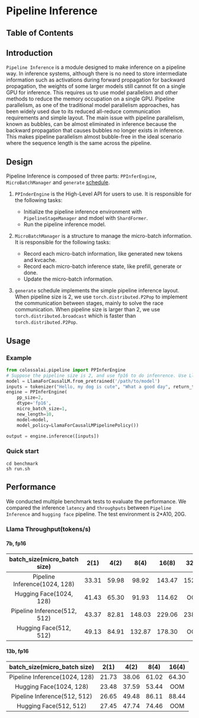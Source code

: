 # Pipeline Inference

## Table of Contents

## Introduction

`Pipeline Inference` is a module designed to make inference on a pipeline way. In inference systems, although there is no need to store intermediate information such as activations during forward propagation for backward propagation, the weights of some larger models still cannot fit on a single GPU for inference. This requires us to use model parallelism and other methods to reduce the memory occupation on a single GPU. Pipeline parallelism, as one of the traditional model parallelism approaches, has been widely used due to its reduced all-reduce communication requirements and simple layout. The main issue with pipeline parallelism, known as bubbles, can be almost eliminated in inference because the backward propagation that causes bubbles no longer exists in inference. This makes pipeline parallelism almost bubble-free in the ideal scenario where the sequence length is the same across the pipeline.

## Design

Pipeline Inference is composed of three parts: `PPInferEngine`, `MicroBatchManager` and `generate` [schedule](https://github.com/hpcaitech/ColossalAI/blob/feature/pipeline-infer/colossalai/pipeline/schedule/generate.py).

1. `PPInderEngine` is the High-Level API for users to use. It is responsible for the following tasks:
    - Initialize the pipeline inference environment with `PipelineStageManager` and mdoel with `ShardFormer`.
    - Run the pipeline inference model.

2. `MicroBatchManager` is a structure to manage the micro-batch information. It is responsible for the following tasks:
    - Record each micro-batch information, like generated new tokens and kvcache.
    - Record each micro-batch inference state, like prefill, generate or done.
    - Update the micro-batch information.

3. `generate` schedule implements the simple pipeline inference layout. When pipeline size is 2, we use `torch.distributed.P2Pop` to implement the communication between stages, mainly to solve the race communication. When pipeline size is larger than 2, we use `torch.distributed.broadcast` which is faster than `torch.distributed.P2Pop`.

## Usage

### Example
```python
from colossalai.pipeline import PPInferEngine
# Suppose the pipeline size is 2, and use fp16 to do infenrence. Use Llama as an example.
model = LlamaForCausalLM.from_pretrained('/path/to/model')
inputs = tokenizer("Hello, my dog is cute", "What a good day", return_tensors="pt")
engine = PPInferEngine(
    pp_size=2,
    dtype='fp16',
    micro_batch_size=1,
    new_length=10,
    model=model,
    model_policy=LlamaForCausalLMPipelinePolicy())

output = engine.inference([inputs])

```

### Quick start
```shell
cd benchmark
sh run.sh
```

## Performance

We conducted multiple benchmark tests to evaluate the performance. We compared the inference `latency` and `throughputs` between `Pipeline Inference` and `hugging face` pipeline. The test environment is 2*A10, 20G.

### Llama Throughput(tokens/s)
#### 7b, fp16
| batch_size(micro_batch size)| 2(1) | 4(2) | 8(4) | 16(8) | 32(8) | 32(16)|
| :---: | :---: | :---: | :---: | :---: | :---: | :---:|
| Pipeline Inference(1024, 128) | 33.31 | 59.98 | 98.92 | 143.47 | 152.61 | OOM |
| Hugging Face(1024, 128) |  41.43 | 65.30 | 91.93 | 114.62 | OOM| OOM |
| Pipeline Inference(512, 512) | 43.37 | 82.81 | 148.03 | 229.06 | 238.67 | 312.82 |
| Hugging Face(512, 512) |  49.13 | 84.91 | 132.87 | 178.30 | OOM| OOM |

#### 13b, fp16
| batch_size(micro_batch size)| 2(1) | 4(2) | 8(4) | 16(4) |
| :---: | :---: | :---: | :---: | :---: |
| Pipeline Inference(1024, 128) | 21.73 | 38.06 | 61.02 | 64.30 |
| Hugging Face(1024, 128) | 23.48 | 37.59 | 53.44 | OOM |
| Pipeline Inference(512, 512) | 26.65 | 49.48 | 86.11 | 88.44 |
| Hugging Face(512, 512) |  27.45 | 47.74 | 74.46 | OOM |
